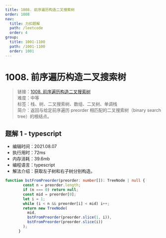 ```yaml
---
title: 1008. 前序遍历构造二叉搜索树
order: 1008
nav:
  title: 力扣题解
  path: /leetcode
  order: 4
group:
  title: 1001-1100
  path: /1001-1100
  order: 1001
---
```


# 1008. 前序遍历构造二叉搜索树
    
> 链接：[1008. 前序遍历构造二叉搜索树](https://leetcode-cn.com/problems/construct-binary-search-tree-from-preorder-traversal/)  
> 难度：中等  
> 标签：栈、树、二叉搜索树、数组、二叉树、单调栈  
> 简介：返回与给定前序遍历 preorder 相匹配的二叉搜索树（binary search tree）的根结点。
      
## 题解 1 - typescript
- 编辑时间：2021.08.07
- 执行用时：72ms
- 内存消耗：39.6mb
- 编程语言：typescript
- 解法介绍：获取左子树和右子树分别构造。
```typescript
function bstFromPreorder(preorder: number[]): TreeNode | null {
        const n = preorder.length;
        if (n === 0) return null;
        const mid = preorder[0];
        let i = 1;
        while (i < n && preorder[i] < mid) i++;
        return new TreeNode(
          mid,
          bstFromPreorder(preorder.slice(1, i)),
          bstFromPreorder(preorder.slice(i))
        );
      }
```

      